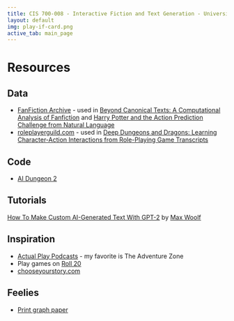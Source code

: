 ```yaml
---
title: CIS 700-008 - Interactive Fiction and Text Generation - University of Pennsylvania
layout: default
img: play-if-card.png
active_tab: main_page 
---
```


# Resources

## Data

* [FanFiction Archive](https://archive.org/details/fanfictiondotnet_repack) - used in [Beyond Canonical Texts: A Computational Analysis of Fanfiction](https://www.aclweb.org/anthology/D16-1218.pdf) and [Harry Potter and the Action Prediction Challenge from Natural Language](https://www.aclweb.org/anthology/N19-1218.pdf)
* [roleplayerguild.com](roleplayerguild.com) - used in [Deep Dungeons and Dragons: Learning Character-Action Interactions from Role-Playing Game Transcripts](https://www.aclweb.org/anthology/N18-2111.pdf)

## Code

* [AI Dungeon 2](https://github.com/AIDungeon/AIDungeon)

## Tutorials 

[How To Make Custom AI-Generated Text With GPT-2](https://minimaxir.com/2019/09/howto-gpt2/) by [Max Woolf](https://minimaxir.com)

## Inspiration

* [Actual Play Podcasts](https://www.polygon.com/podcasts/2018/9/26/17860176/best-dungeons-dragons-dd-podcasts-tabletop-gaming) - my favorite is The Adventure Zone
* Play games on [Roll 20](https://roll20.net/)
* [chooseyourstory.com](http://chooseyourstory.com)


## Feelies

* [Print graph paper](http://print-graph-paper.com)